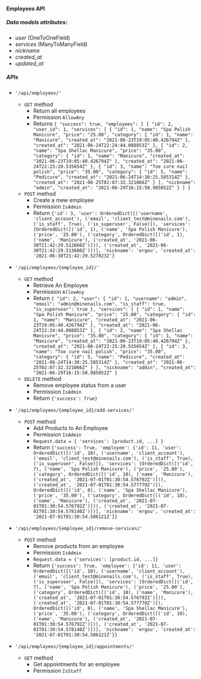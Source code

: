 #### Employees API

##### Data models attributes:
- _user_ (OneToOneField)
- _services_ (ManyToManyField)
- _nickname_
- _created_at_
- _updated_at_

##### APIs
- `'/api/employees/'`
    - `GET` method
        - Return all employees
        - Permission `AllowAny`
        - Returns ``
        {
        "success": true,
        "employees": [
            {
                "id": 2,
                "user_id": 1,
                "services": [
                    {
                        "id": 1,
                        "name": "Spa Polish Manicure",
                        "price": "25.00",
                        "category": {
                            "id": 1,
                            "name": "Manicure",
                            "created_at": "2021-06-23T19:05:40.426794Z"
                        },
                        "created_at": "2021-06-24T22:24:44.088853Z"
                    },
                    {
                        "id": 2,
                        "name": "Spa Shellac Manicure",
                        "price": "35.00",
                        "category": {
                            "id": 1,
                            "name": "Manicure",
                            "created_at": "2021-06-23T19:05:40.426794Z"
                        },
                        "created_at": "2021-06-24T22:25:20.535654Z"
                    },
                    {
                        "id": 3,
                        "name": "Toe cure nail polish",
                        "price": "35.00",
                        "category": {
                            "id": 5,
                            "name": "Pedicure",
                            "created_at": "2021-06-24T14:30:25.585314Z"
                        },
                        "created_at": "2021-06-25T02:07:32.321066Z"
                    }
                ],
                "nickname": "admin",
                "created_at": "2021-06-29T16:15:50.985052Z"
            }
        ]
    }
    ``
    - `POST` method
        - Create a mew employee     
        - Permission `IsAdmin`
        - Return ``{'id': 3, 'user': OrderedDict([('username', 'client_account'), ('email', 'client_test@minenails.com'), ('is_staff', True), ('is_superuser', False)]), 'services': [OrderedDict([('id', 1), ('name', 'Spa Polish Manicure'), ('price', '25.00'), ('category', OrderedDict([('id', 1), ('name', 'Manicure'), ('created_at', '2021-06-30T21:42:29.512660Z')])), ('created_at', '2021-06-30T21:42:29.513680Z')])], 'nickname': 'ergou', 'created_at': '2021-06-30T21:42:29.527023Z'}
``

- `'/api/employees/{employee_id}/'`
    - `GET` method
        - Retrieve An Employee
        - Permission `AllowAny`
        - Return ``{
    "id": 2,
    "user": {
        "id": 1,
        "username": "admin",
        "email": "admin@minenails.com",
        "is_staff": true,
        "is_superuser": true
    },
    "services": [
        {
            "id": 1,
            "name": "Spa Polish Manicure",
            "price": "25.00",
            "category": {
                "id": 1,
                "name": "Manicure",
                "created_at": "2021-06-23T19:05:40.426794Z"
            },
            "created_at": "2021-06-24T22:24:44.088853Z"
        },
        {
            "id": 2,
            "name": "Spa Shellac Manicure",
            "price": "35.00",
            "category": {
                "id": 1,
                "name": "Manicure",
                "created_at": "2021-06-23T19:05:40.426794Z"
            },
            "created_at": "2021-06-24T22:25:20.535654Z"
        },
        {
            "id": 3,
            "name": "Toe cure nail polish",
            "price": "35.00",
            "category": {
                "id": 5,
                "name": "Pedicure",
                "created_at": "2021-06-24T14:30:25.585314Z"
            },
            "created_at": "2021-06-25T02:07:32.321066Z"
        }
    ],
    "nickname": "admin",
    "created_at": "2021-06-29T16:15:50.985052Z"
}``
    - `DELETE` method
        - Remove employee status from a user
        - Permission `IsAdmin`
        - Return ``{'success': True}``
        

- `'/api/employees/{employee_id}/add-services/'`
    - `POST` method
        - Add Products to An Employee
        - Permission `IsAdmin`
        - `Request.data = {
            'services': [product.id, ...]
        }`
        - Return ``{'success': True, 'employee': {'id': 11, 'user': OrderedDict([('id', 10), ('username', 'client_account'), ('email', 'client_test@minenails.com'), ('is_staff', True), ('is_superuser', False)]), 'services': [OrderedDict([('id', 7), ('name', 'Spa Polish Manicure'), ('price', '25.00'), ('category', OrderedDict([('id', 10), ('name', 'Manicure'), ('created_at', '2021-07-01T01:30:54.576792Z')])), ('created_at', '2021-07-01T01:30:54.577770Z')]), OrderedDict([('id', 8), ('name', 'Spa Shellac Manicure'), ('price', '35.00'), ('category', OrderedDict([('id', 10), ('name', 'Manicure'), ('created_at', '2021-07-01T01:30:54.576792Z')])), ('created_at', '2021-07-01T01:30:54.578140Z')])], 'nickname': 'ergou', 'created_at': '2021-07-01T01:30:54.586121Z'}}``


- `'/api/employees/{employee_id}/remove-services/'`
    - `POST` method
        - Remove products from an employee
        - Permission `IsAdmin`
        - `Request.data = {'services': [product.id, ...]}`
        - Return ``{'success': True, 'employee': {'id': 11, 'user': OrderedDict([('id', 10), ('username', 'client_account'), ('email', 'client_test@minenails.com'), ('is_staff', True), ('is_superuser', False)]), 'services': [OrderedDict([('id', 7), ('name', 'Spa Polish Manicure'), ('price', '25.00'), ('category', OrderedDict([('id', 10), ('name', 'Manicure'), ('created_at', '2021-07-01T01:30:54.576792Z')])), ('created_at', '2021-07-01T01:30:54.577770Z')]), OrderedDict([('id', 8), ('name', 'Spa Shellac Manicure'), ('price', '35.00'), ('category', OrderedDict([('id', 10), ('name', 'Manicure'), ('created_at', '2021-07-01T01:30:54.576792Z')])), ('created_at', '2021-07-01T01:30:54.578140Z')])], 'nickname': 'ergou', 'created_at': '2021-07-01T01:30:54.586121Z'}}
    ``

- `'/api/employees/{employee_id}/appointments/'` 
    - `GET` method
        - Get appointments for an employee
        - Permission `IsStaff`
